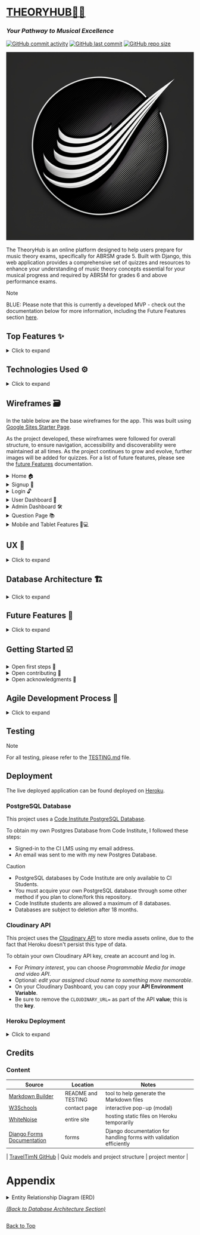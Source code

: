 # [THEORYHUB🎵✨](https://theoryhub-253c97b41326.herokuapp.com)
### *Your Pathway to Musical Excellence*

[![GitHub commit activity](https://img.shields.io/github/commit-activity/t/RaymondBrien/theoryhub)](https://github.com/RaymondBrien/theoryhub/commits/main)
[![GitHub last commit](https://img.shields.io/github/last-commit/RaymondBrien/theoryhub)](https://github.com/RaymondBrien/theoryhub/commits/main)
[![GitHub repo size](https://img.shields.io/github/repo-size/RaymondBrien/theoryhub)](https://github.com/RaymondBrien/theoryhub)

![screenshot](./static/images/favicon.jpg)


The TheoryHub is an online platform designed to help users prepare for music theory exams, specifically for ABRSM grade 5. Built with Django, this web application provides a comprehensive set of quizzes and resources to enhance your understanding of music theory concepts essential for your musical progress and required by ABRSM for grades 6 and above performance exams.

> [!NOTE]
> BLUE: Please note that this is currently a developed MVP - check out the documentation below for more information, including the Future Features section [here](#future-features).

## Top Features ✨

<details>
<summary>Click to expand</summary>

- **User Authentication** 🔒: Sign up for an account to access personalized features and track your progress.
- **Quiz Library** 📚: Explore a wide range of quizzes formatted just like the real newly-formatted grade 5 theory exams online for ABRSM with multiple choice questions.
- **Interactive Quizzes** ✏️: Take quizzes with multiple-choice questions and receive instant feedback on your performance.
- **Progress Tracking** 📈: Monitor your progress through a user-friendly dashboard, displaying your quiz attempts, scores, and overall performance.
- **User Dashboard** 🗂️: View a comprehensive log of all your quiz attempts and scores, along with a private space for personal notes. Track what you’ve learned, jot down areas for improvement, and plan your future study goals.
- **Admin Panel** 🔑: Administrators can create new quizzes, manage user accounts, and view quiz analytics.

</details>

## Technologies Used  ⚙️

<details>
<summary>Click to expand</summary>

- [![VSCode](https://img.shields.io/badge/VSCode-grey?logo=visualstudiocode&logoColor=007ACC)](https://code.visualstudio.com) was used as my local IDE for development.
- [![GitHub Actions](https://img.shields.io/badge/GitHub_Actions-grey?logo=githubactions&logoColor=2088FF)](https://github.com/features/actions) is integrated into the repository workflow to ensure that code could not be pushed to the repository if the debug setting was enabled.
- [![HTML](https://img.shields.io/badge/HTML-grey?logo=html5&logoColor=E34F26)](https://en.wikipedia.org/wiki/HTML) used for the main site content.
- [![CSS](https://img.shields.io/badge/CSS-grey?logo=css3&logoColor=1572B6)](https://en.wikipedia.org/wiki/CSS) used for the main site design and layout.
- [![JavaScript](https://img.shields.io/badge/JavaScript-grey?logo=javascript&logoColor=F7DF1E)](https://www.javascript.com) used for user interaction on the site.
- [![jQuery](https://img.shields.io/badge/jQuery-grey?logo=jquery&logoColor=0769AD)](https://jquery.com) used for user interaction on the site.
- [![Python](https://img.shields.io/badge/Python-grey?logo=python&logoColor=3776AB)](https://www.python.org) used as the back-end programming language.
- [![GitHub Pages](https://img.shields.io/badge/GitHub_Pages-grey?logo=githubpages&logoColor=222222)](https://pages.github.com) used for hosting the deployed front-end site.
- [![Heroku](https://img.shields.io/badge/Heroku-grey?logo=heroku&logoColor=430098)](https://www.heroku.com) used for hosting the deployed back-end site.
- [![Bootstrap](https://img.shields.io/badge/Bootstrap-grey?logo=bootstrap&logoColor=7952B3)](https://getbootstrap.com) used as the front-end CSS framework for modern responsiveness and pre-built components.
- [![Django](https://img.shields.io/badge/Django-grey?logo=django&logoColor=092E20)](https://www.djangoproject.com) used as the Python framework for the site.
- [![PostgreSQL](https://img.shields.io/badge/PostgreSQL-grey?logo=postgresql&logoColor=4169E1)](https://www.postgresql.org) used as the relational database management system.
- [![PostgreSQL by Code Institute](https://img.shields.io/badge/PostgreSQL_by_Code_Institute-grey?logo=okta&logoColor=F05223)](https://dbs.ci-dbs.net) used as the Postgres database from Code Institute.
- [![Cloudinary](https://img.shields.io/badge/Cloudinary-grey?logo=cloudinary&logoColor=3448C5)](https://cloudinary.com) used for online static file storage.
- [![WhiteNoise](https://img.shields.io/badge/WhiteNoise-grey?logo=python&logoColor=FFFFFF)](https://whitenoise.readthedocs.io) used for serving static files with Heroku.
- [![Adobe Firefly](https://img.shields.io/badge/Adobe_Firefly-grey?logo=adobefirefly&logoColor=FF6F61)](https://www.adobe.com/products/firefly.html) was used to generate a favicon inspired by ink painting and the music stave shape.

- **Gunicorn** (20.1.0): A Python WSGI HTTP server for running Django applications.
- **django-allauth** (0.57.2): A Django package for handling user authentication, registration, and social account management.
- **psycopg2** (2.9.9): A PostgreSQL adapter for Python, used for interacting with PostgreSQL databases.
- **pytest** (8.3.2) & **pytest-django** (4.8.0): Testing frameworks for writing and running tests in Django applications.

</details>


## Wireframes  🗃️

In the table below are the base wireframes for the app. This was built using [Google Sites Starter Page](https://sites.google.com/new).

As the project developed, these wireframes were followed for overall structure, to ensure navigation, accessibility and discoverability were maintained at all times.
As the project continues to grow and evolve, further images will be added for quizzes.
For a list of future features, please see the [future Features](#future-features) documentation.

<details>
<summary>Home 🏠</summary>

| Mobile | Tablet | Desktop |
|--------|--------|---------|
| <img src="./static/wireframes/mobile/mobile_home-9.jpg" style="width:150px; height:auto;"/> | <img src="./static/wireframes/tablet/tablet_home-1.jpg" style="width:150px; height:auto;"/> | <img src="./static/wireframes/desktop/desktop-home.png" style="width:150px; height:auto;"/> |

Navigation and structure are built following these wireframes.
</details>

<details>
<summary>Signup 📝</summary>

| Mobile | Tablet | Desktop |
|--------|--------|---------|
| <img src="./static/wireframes/mobile/mobile_signup-11.jpg" style="width:150px; height:auto;"/> | <img src="./static/wireframes/tablet/tablet_signup-3.jpg" style="width:150px; height:auto;"/> | <img src="./static/wireframes/desktop/desktop-signup.png" style="width:150px; height:auto;"/> |

Signup structure using allauth has been used, using the same basic structure outlined here.
</details>

<details>
<summary>Login 🔓 </summary>

| Mobile | Tablet | Desktop |
|--------|--------|---------|
| <img src="./static/wireframes/mobile/mobile_login-10.jpg" style="width:150px; height:auto;"/> | <img src="./static/wireframes/tablet/tablet_login-2.jpg" style="width:150px; height:auto;"/> | <img src="./static/wireframes/desktop/desktop-login.png" style="width:150px; height:auto;"/> |

Login structure using allauth has been used, using the same basic structure outlined here.
</details>

<details>
<summary>User Dashboard 👤</summary>

| Mobile | Tablet | Desktop |
|--------|--------|---------|
| <img src="./static/wireframes/mobile/mobile_user_dashboard-12.jpg" style="width:150px; height:auto;"/> | <img src="./static/wireframes/tablet/tablet_user_dashboard-4.jpg" style="width:150px; height:auto;"/> | <img src="./static/wireframes/desktop/desktop-user-dashboard.png" style="width:150px; height:auto;"/> |

The basic structure of features and page flow has been followed throughout development - the use of more images including a profile image will be a future feature.
</details>

<details>
<summary>Admin Dashboard 🛠️</summary>

| Mobile | Tablet | Desktop |
|--------|--------|---------|
| <img src="./static/wireframes/mobile/mobile_admin_dash-13.jpg" style="width:150px; height:auto;"/> | <img src="./static/wireframes/tablet/tablet_admin_dashboard-5.jpg" style="width:150px; height:auto;"/> | <img src="./static/wireframes/desktop/desktop-admin-dashboard.png" style="width:150px; height:auto;"/> |

The admin dashboard functionality has been structured roughly as originally planned. As documented in issue #26, the admin dashboard will have a front end interface in the future.
</details>

<details>
<summary>Question Page 📚 </summary>

| Mobile | Tablet | Desktop |
|--------|--------|---------|
| <img src="./static/wireframes/mobile/mobile_question-14.jpg" style="width:150px; height:auto;"/> | <img src="./static/wireframes/tablet/tablet_question-7.jpg" style="width:150px; height:auto;"/> | <img src="./static/wireframes/desktop/desktop-question.png" style="width:150px; height:auto;"/> |

The question form structure is built closely to the wireframes originally planned, most notably the use of multiple choice questions as a main feature. The use of more images for questions will appear as a future feature.
</details>

<details>
<summary>Mobile and Tablet Features 📱💻</summary>

| Mobile Misc | Tablet Misc |
|-------------|-------------|
| <img src="./static/wireframes/mobile/mobile_misc-15.jpg" style="width:150px; height:auto;"/> | <img src="./static/wireframes/tablet/tablet_misc-6.jpg" style="width:150px; height:auto;"/> |

</details>


## UX  🎨

<details>
<summary>Click to expand</summary>
### Colour Scheme

The color scheme for the application is designed to create functional and clean interface. The primary and secondary colors are used for text and highlights to ensure readability and visual appeal, though future iterations will develop this further.

Accessibility and discoverability has been a priority. Boostrap styles have at times been overridden.

- **Primary Text**: `#000000`
- **Primary Highlights**: `#E84610`
- **Secondary Text**: `#4A4A4F`
- **Secondary Highlights**: `#009FE3`

### CSS Overview

The CSS file defines the following styles:

- **Body Background**: `#F9FAFC`
- **Navigation**:
  - Active Link: `#f9f9f9` with dotted text-decoration
  - Nav Links: `#000` with a transition effect
  - Navbar Border: `#000` solid 1px
- **Select Elements**: Transparent background, no border
- **Messages**:
  - Info Alert: `#5bc0de` with light text
  - Success Alert: `#378d37` with light text
  - Warning Alert: `#f0ad4e`
  - Danger Alert: `#d9534f` with dark text
- **Copyright**: `#f9f9f9` background with `#999` text
- **Card Padding**: `1rem`
- **Divider**: `#e0e0e0` solid 1px
- **User Info List**: Padding and no list-style
- **Mark Tags**:
  - Submit: `#0d6efd` with dark text
  - Alert: `#ffc107` with black text
  - Delete: `#dc3545` with white text
- **Note Box**: `#d9534f` border with padding and centered text
- **Question Text**: `#999` solid 1px border at the bottom
- **Answer Options**: `#dc3545` text color with padding

</details>

## Database Architecture  🏗️

<details>
<summary>Click to expand</summary>

The database architecture features multiple entities managed in three main apps within the TheoryHub project.
Namely, these apps are: 'quiz', 'dashboard' and 'about'.

> [!TIP]  
> GREEN: For an up-to-date, interactive rendering of database architecture, please click [here](https://mermaid.live/edit#pako:eNq1VE1vozAQ_SuWpd7SKk2IWbhV6nmlbrWXFRJyYUqsgk3tsfqR8t_XNoQWkk20h_qAmJnnec_jBztaqBJoSkHfCl5p3mQyk8Stmwdlkez6wC8hkYjyMzaohawICqzhM4vwiqRQEkFin-32HX8b0HdWvN_bh0YYI5Q81d7H1u3ITaH0F4KSI5CaG8yRP4EcOf7B0KnLy4-PUCEpyah6kaAzeg7vswH_7F48vN_g0z-VE3BCeJiAdKCpZhQNkEKDey1zjhPdY9u5Wj-AKfv_38iQNbWtZiJLMIUWLbpzn9B6tGjb8qA4EImGVzAVaZCjNTM73FkweMYEQebzAMx9dEA3Vo_wtso9zWzUA-uxi84d9zjtG2le3DWcU8cDLJ9Yfg8eamo2Yl9yptZQTG0wMI7KBqW9uv0pvyi8uCC_oOY-b7aiNcfNdGDlb_1S6II2oBsuSvdTCbPLKG6hgYx6UMn1k-_ZORy3qO7fZEFT1BYWVCtbbWn6yGvjot5hw09pD2m5pOmOvtKUra7WSZIsmXuuriMWL-hbyF5H0SaKlxsWs038o1vQd6Xc_uVVvE4itmLxmrFomaxDsz-h5nt3fwHuAJLw).


<details>
<summary>Quick Summary</summary>

## Database Models

### About
- **id**: Unique identifier
- **title**: Title of the content
- **content**: Detailed text content

### UserQuizSubmission
- **id**: Unique identifier
- **user_score**: Score achieved by the user
- **last_taken**: Date when the quiz was last taken
- **Relationships**: 
  - Links to `User` (owner of the submission)
  - Links to `Quiz` (the quiz that was taken)

### QuizNote
- **id**: Unique identifier
- **note**: Content of the note
- **created_at**: Date and time the note was created
- **Relationships**: 
  - Linked to `User` (creator of the note)
  - Linked to `Quiz` (the quiz the note is associated with)

### Quiz
- **id**: Unique identifier
- **title**: Title of the quiz
- **slug**: URL-friendly identifier
- **description**: Description of the quiz
- **created_on**: Date and time the quiz was created
- **updated_on**: Date and time the quiz was last updated
- **image**: Image associated with the quiz
- **status**: Status of the quiz (published/unpublished)

### Question
- **id**: Unique identifier
- **question_text**: The text of the question
- **question_image**: Optional image for the question
- **points**: Number of points the question is worth
- **Relationships**: 
  - Linked to `Quiz` (the quiz that includes this question)

### Answer
- **id**: Unique identifier
- **answer_content**: The text of the answer
- **answer_option**: The option number for the answer
- **correct**: Indicator if the answer is correct
- **Relationships**: 
  - Linked to `Question` (the question this answer belongs to)

</details>

The 'quiz' and 'dashboard' apps are used for interactive functionality between the database and the user, and the user is established in the database using the standard the Django user model for scalability and compatibility, as you will see documented in the appendix.

N.B.
As the project has developed, the database architecture has been refined to improve performance and functionality for additional features. The additional features that were not present in the original design are:
1. The 'about' model, used in the about app for handling dynamic updates about the project to inject into a welcome section within the project, acting as a scalable landing page with easy modularity.
2. The 'QuizNote' model, used to enable users to interact with the database with full CRUD functionality, making their own personal notes within their own dashboard.
3. A change of name to the UserScore model, now called UserQuizSubmission for improved semantics.

The changes are documented visually in the appendix
([available here](#appendix)).

This modular approach ensures that each model handles its data in a self-contained manner, ensuring future scalability and ease of custom database queries where necessary for future development.

The application's database design follows a modular approach, with the primary focus and largest amount of data handling for two main features: the dashboard and the quizzes. This architecture ensures a clear separation of concerns, allowing each entity to handle its respective data in a self-contained and scalable manner.

The [ERD](#appendix) illustrates the relationships between these entities and their associated models.


### Dashboard Features

The dashboard holds around 60% of the data handling, enabling the full CRUD functionality of the QuizNote feature for users to create, read, update and delete instances as they wish, personal to them within their own user dashboard. Key models include:

- **QuizNote**: Represents a user note.
- **UserQuizSubmission**: Stores data on a user's score for a given quiz, and when they submitted it. Multiple quiz attempts are allowed.

### Quiz Entity

The Quiz entity is comprised of models dedicated to managing quizzes, questions, and answer options. Key models include:

- **Quiz**: Represents a collection of questions.
- **Question**: Stores the question text and associated metadata.
- **Answer**: Holds the answer options for each question, including the correct answer.

This separation of concerns facilitates future scalability, enabling features like dynamic quiz generation for personalised user progression plans based on topics needing most improvement, question randomization, and advanced analytics for question performance and difficulty analysis.

</details>


## Future Features  🎉

<details>
<summary>Click to expand</summary>

- **User Roles**: Map users to specific roles to host integrated forums and discussions on different topics for improved social connection.
- **UI Personalisation**: Personalised user interface features including profile photos, fonts and screen color filters for a more dyslexia-friendly service.
- **Gamification Elements**: User models include further metadata to enable leaderboards or achievement badges and timed competitions for various ages groups.
- **Curriculum Integration**: Mapping quizzes to specific ABRSM music theory curricula or exam requirements, enabling targeted preparation and progress tracking.
- **Social Features**: Introducing study groups, forums, or collaborative learning features to foster community engagement and knowledge sharing.
- **Adaptive Learning**: Implementing algorithms for personalized question recommendations based on user performance and learning patterns.
- **Multimedia Support**: Incorporating multimedia elements, such as audio clips, more images and sheet music, to enhance the learning experience.

</details>

## Getting Started ☑️

<details>
<summary>Open first steps 🚀</summary>

To get a local copy of the project up and running, follow these steps:

1. Clone the repository:
   ```
   git clone https://github.com/RaymondBrien/theoryhub
   ```

2. Navigate to the project directory:
   ```
   cd theoryhub
   ```

3. Create a virtual environment and activate it:
   ```
   python -m venv env
   source env/bin/activate  # On Windows, use `env\Scripts\activate`
   ```

4. Install the required dependencies:
   ```
   pip install -r requirements.txt
   ```

5. Apply database migrations:
   ```
   python manage.py migrate
   ```

6. Start the development server:
   ```
   python manage.py runserver
   ```

7. Open your web browser and visit `http://localhost:8000` to access TheoryHub.

</details>

<details>
<summary>Open contributing 🤝</summary>

We welcome contributions from the community! If you'd like to contribute to the project, please follow these steps:

1. Fork the repository.
2. Create a new branch for your feature or bug fix.
3. Make your changes and commit them with descriptive commit messages.
4. Push your changes to your forked repository.
5. Submit a pull request to the main repository.

### Suggestions and Future Enhancements 💡

We are constantly striving to improve the Music Theory Practice Hub and make it more engaging and effective for users. If you have any suggestions for additional features or scalable enhancements, please feel free to submit them as issues in the repository. We welcome collaboration and ideas from the community to shape the future of this platform.

Some potential areas for future development include:

- Gamification elements (e.g., badges, leaderboards) to increase user engagement and motivation.
- Integration with specific music theory curricula or exam requirements.
- Social features (e.g., study groups, forums) to foster collaboration and knowledge sharing among users.

If you have expertise or interest in any of these areas, we encourage you to get involved and contribute to the project's growth.

</details>



<details>
<summary>Open acknowledgments 🙏</summary>

Feel free to explore the Music Theory Practice Hub and enhance your music theory skills! If you have any questions, suggestions, or ideas for future enhancements, please don't hesitate to reach out or submit an issue. Happy practicing! 🎶

</details>

## Agile Development Process 👟
<details>
<summary>Click to expand</summary>
### GitHub Projects

[GitHub Projects](https://github.com/users/RaymondBrien/projects/3) served as an Agile tool for this project.
It isn't a specialized tool, but with the right tags and project creation/issue assignments, it can be made to work.

Through it, user stories, issues, and milestone tasks were planned, then tracked on a weekly basis using the Kanban board and GANTT charts.

![screenshot](./static/images/agile.png)

### GitHub Issues

[GitHub Issues](https://github.com/RaymondBrien/theoryhub/issues) served as an another Agile tool.
There, I used my own **User Story Template** to manage user stories, define milestone deadlines, milestone iterations and arrange user stories by priority level on a weekly basis.

<details>
<summary>List of User Stories</summary>
- As a **User**, I want to **delete a quiz note** for **keeping workspace tidy, or for completed reminders**.

- As a **user**, I want to **edit** for **updating quiz notes or fixing typos**.

- As an **admin**, I want to **create quizzes** for **quicker quiz creation**.

- As a **user**, I want to **write a note in my dashboard notes page** for **making notes on what to revise over next time**.

- As a **User**, I want to **update my account information or delete my account** for **account security**.

- As an **Admin**, I want to **create a blog post** for **users to read and improve their theory knowledge**.

- As a user, I want to initiate any media or actions myself so that I have a positive user experience.

- As a user, I want my information to be pre-filled so that I don't have to enter it multiple times.

- As a user, I want to be able to view detailed progress information so that I can analyze my performance and identify areas for improvement.

- As a user, I want to be able to access a dashboard showing my progress so that I can track my performance and identify areas for improvement.

- As a user, I want to be able to view my score for a completed specific quiz so that I can identify areas for improvement.

- As a user, I want to be able to submit my answers for a quiz so that I can complete the quiz.

- As a user, I want to be able to start a quiz so that I can answer the questions.

- As a user, I want to be able to view a list of available quizzes so that I can select and take a quiz.

- As a user, I want to be able to create a new account so that I can access the quizzes.

- As a user, I want to be able to access a sign-up form so that I can create a new account.

- As an admin, I want to be able to edit the answer options for questions in a quiz so that I can correct or update the content.

- As an admin, I want to be able to edit existing questions in a quiz so that I can correct or update the content.

- As an admin, I want to be able to view detailed analytics for a specific quiz so that I can analyze user performance.

- As an admin, I want to be able to access a dashboard showing analytics for each quiz so that I can understand user performance and identify areas for improvement.

- As an admin, I want to be able to delete user accounts so that I can remove inactive or non-compliant users.

- As an admin, I want to be able to view details of a user account so that I can monitor activity and ensure compliance.

- As an admin, I want to be able to access a list of all registered user accounts so that I can view and manage them.

- As an admin, I want to be able to save and publish a quiz so that users can access and take it.

- As an admin, I want to be able to add multiple-choice questions to a quiz so that users can answer them.

- As an admin, I want to be able to set the title and description of a quiz so that users can easily identify the quiz.

- As an admin, I want to be able to access a quiz creation interface so that I can create new quizzes.


</details>

Open Issues are now all future features milestone issues or won't have features.
- [Open Issues](https://github.com/RaymondBrien/theoryhub/issues) [![GitHub issues](https://img.shields.io/github/issues/RaymondBrien/theoryhub)](https://github.com/RaymondBrien/theoryhub/issues)


- [Closed Issues](https://github.com/RaymondBrien/theoryhub/issues?q=is%3Aissue+is%3Aclosed) [![GitHub closed issues](https://img.shields.io/github/issues-closed/RaymondBrien/theoryhub)](https://github.com/RaymondBrien/theoryhub/issues?q=is%3Aissue+is%3Aclosed)


### MoSCoW Prioritization

I have decomposed my Epics into stories prior to prioritizing and implementing them.
Using this approach, I was able to apply the MoSCow prioritization and labels to my user stories within the Issues tab.

- **Must Have**: guaranteed to be delivered (*max 60% of stories*)
- **Should Have**: adds significant value, but not vital (*the rest ~20% of stories*)
- **Could Have**: has small impact if left out (*20% of stories*)
- **Won't Have**: not a priority for this iteration - these have been added to the future features milestone.

</details>

## Testing

> [!NOTE]  
> For all testing, please refer to the [TESTING.md](TESTING.md) file.

## Deployment

The live deployed application can be found deployed on [Heroku](https://theoryhub-253c97b41326.herokuapp.com).

### PostgreSQL Database

This project uses a [Code Institute PostgreSQL Database](https://dbs.ci-dbs.net).

To obtain my own Postgres Database from Code Institute, I followed these steps:

- Signed-in to the CI LMS using my email address.
- An email was sent to me with my new Postgres Database.

> [!CAUTION]  
> - PostgreSQL databases by Code Institute are only available to CI Students.
> - You must acquire your own PostgreSQL database through some other method
> if you plan to clone/fork this repository.
> - Code Institute students are allowed a maximum of 8 databases.
> - Databases are subject to deletion after 18 months.

### Cloudinary API

This project uses the [Cloudinary API](https://cloudinary.com) to store media assets online, due to the fact that Heroku doesn't persist this type of data.

To obtain your own Cloudinary API key, create an account and log in.

- For *Primary interest*, you can choose *Programmable Media for image and video API*.
- Optional: *edit your assigned cloud name to something more memorable*.
- On your Cloudinary Dashboard, you can copy your **API Environment Variable**.
- Be sure to remove the `CLOUDINARY_URL=` as part of the API **value**; this is the **key**.

### Heroku Deployment

<details>
<summary>Click to expand</summary>
This project uses [Heroku](https://www.heroku.com), a platform as a service (PaaS) that enables developers to build, run, and operate applications entirely in the cloud.

Deployment steps are as follows, after account setup:

- Select **New** in the top-right corner of your Heroku Dashboard, and select **Create new app** from the dropdown menu.
- Your app name must be unique, and then choose a region closest to you (EU or USA), and finally, select **Create App**.
- From the new app **Settings**, click **Reveal Config Vars**, and set your environment variables.

> [!IMPORTANT]  
> This is a sample only; you would replace the values with your own if cloning/forking my repository.

| Key | Value |
| --- | --- |
| `CLOUDINARY_URL` | user's own value |
| `DATABASE_URL` | user's own value |
| `DISABLE_COLLECTSTATIC` | 1 (*this is temporary, and can be removed for the final deployment*) |
| `SECRET_KEY` | user's own value |

Heroku needs three additional files in order to deploy properly.

- requirements.txt
- Procfile
- runtime.txt

You can install this project's **requirements** (where applicable) using:

- `pip3 install -r requirements.txt`

If you have your own packages that have been installed, then the requirements file needs updated using:

- `pip3 freeze --local > requirements.txt`

The **Procfile** can be created with the following command:

- `echo web: gunicorn app_name.wsgi > Procfile`
- *replace **app_name** with the name of your primary Django app name; the folder where settings.py is located*

The **runtime.txt** file needs to know which Python version you're using:
1. type: `python3 --version` in the terminal.
2. in the **runtime.txt** file, add your Python version:
	- `python-3.9.19`

For Heroku deployment, follow these steps to connect your own GitHub repository to the newly created app:

Either:

- Select **Automatic Deployment** from the Heroku app.

Or:

- In the Terminal/CLI, connect to Heroku using this command: `heroku login -i`
- Set the remote for Heroku: `heroku git:remote -a app_name` (replace *app_name* with your app name)
- After performing the standard Git `add`, `commit`, and `push` to GitHub, you can now type:
	- `git push heroku main`

The project should now be connected and deployed to Heroku!

### Local Deployment

This project can be cloned or forked in order to make a local copy on your own system.

For either method, you will need to install any applicable packages found within the *requirements.txt* file.

- `pip3 install -r requirements.txt`.

You will need to create a new file called `env.py` at the root-level,
and include the same environment variables listed above from the Heroku deployment steps.

> [!IMPORTANT]
> This is a sample only; you would replace the values with your own if cloning/forking my repository.

Sample `env.py` file:

```python
import os

os.environ.setdefault("CLOUDINARY_URL", "user's own value")
os.environ.setdefault("DATABASE_URL", "user's own value")
os.environ.setdefault("SECRET_KEY", "user's own value")

# local environment only (do not include these in production/deployment!)
os.environ.setdefault("DEBUG", "True")
```

Once the project is cloned or forked, in order to run it locally, you'll need to follow these steps:

- Start the Django app: `python3 manage.py runserver`
- Stop the app once it's loaded: `CTRL+C` or `⌘+C` (Mac)
- Make any necessary migrations: `python3 manage.py makemigrations`
- Migrate the data to the database: `python3 manage.py migrate`
- Create a superuser: `python3 manage.py createsuperuser`
- Load fixtures (if applicable): `python3 manage.py loaddata file-name.json` (repeat for each file)
- Everything should be ready now, so run the Django app again: `python3 manage.py runserver`

#### Cloning

You can clone the repository by following these steps:

1. Go to the [GitHub repository](https://github.com/RaymondBrien/theoryhub) 
2. Locate the Code button above the list of files and click it 
3. Select if you prefer to clone using HTTPS, SSH, or GitHub CLI and click the copy button to copy the URL to your clipboard
4. Open Git Bash or Terminal
5. Change the current working directory to the one where you want the cloned directory
6. In your IDE Terminal, type the following command to clone my repository:
	- `git clone https://github.com/RaymondBrien/theoryhub.git`
7. Press Enter to create your local clone.

Alternatively, if using Gitpod, you can click below to create your own workspace using this repository.

[![Open in Gitpod](https://gitpod.io/button/open-in-gitpod.svg)](https://gitpod.io/#https://github.com/RaymondBrien/theoryhub)

Please note that in order to directly open the project in Gitpod, you need to have the browser extension installed.
A tutorial on how to do that can be found [here](https://www.gitpod.io/docs/configure/user-settings/browser-extension).

#### Forking

By forking the GitHub Repository, we make a copy of the original repository on our GitHub account to view and/or make changes without affecting the original owner's repository.
You can fork this repository by using the following steps:

1. Log in to GitHub and locate the [GitHub Repository](https://github.com/RaymondBrien/theoryhub)
2. At the top of the Repository (not top of page) just above the "Settings" Button on the menu, locate the "Fork" Button.
3. Once clicked, you should now have a copy of the original repository in your own GitHub account!

### Local VS Deployment

Any differences between local and deployed versions are minimal and purely due to screen resolution.

</details>


## Credits

### Content


| Source | Location | Notes |
| --- | --- | --- |
| [Markdown Builder](https://tim.2bn.dev/markdown-builder) | README and TESTING | tool to help generate the Markdown files |
| [W3Schools](https://www.w3schools.com/howto/howto_css_modals.asp) | contact page | interactive pop-up (modal) |
| [WhiteNoise](http://whitenoise.evans.io) | entire site | hosting static files on Heroku temporarily |
| [Django Forms Documentation](https://docs.djangoproject.com/en/4.2/ref/forms/) | forms | Django documentation for handling forms with validation efficiently |

| [TravelTimN GitHub](https://github.com/TravelTimN/) | Quiz models and project structure | project mentor |

# Appendix

<details>
<summary>
Entity Relationship Diagram (ERD)

*[(Back to Database Architecture Section)](#database-architecture)*

</summary>
ORIGINAL ERD:
<img src="./static/images/erd_models-v2.png">

UPDATED ERD:

```mermaid
erDiagram

    About {
        int id
        string title
        text content
    }

    UserQuizSubmission {
        int id
        int user_score
        date last_taken
    }
    UserQuizSubmission }o--|| User : "owner"
    UserQuizSubmission }o--|| Quiz : "quiz"

    QuizNote {
        int id
        text note
        datetime created_at
    }
    QuizNote }o--|| User : "user"

    Quiz {
        int id
        string title
        string slug
        text description
        datetime created_on
        datetime updated_on
        string image
        int status
    }

    Question {
        int id
        text question_text
        string question_image
        int points
    }
    Question }o--|| Quiz : "quiz_id"

    Answer {
        int id
        text answer_content
        int answer_option
        int correct
    }
    Answer }o--|| Question : "question_id"

    %% Relationships
    QuizNote }o--|| Quiz : "quiz"
    UserQuizSubmission }o--|| User : "owner"
    UserQuizSubmission }o--|| Quiz : "quiz"
```

</details>

[Back to Top](#your-pathway-to-musical-excellence)